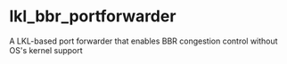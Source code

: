 # lkl_bbr_portforwarder
A LKL-based port forwarder that enables BBR congestion control without OS's kernel support
